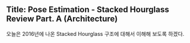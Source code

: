 ## Title: Pose Estimation - Stacked Hourglass Review Part. A (Architecture)

오늘은 2016년에 나온 Stacked Hourglass 구조에 대해서 이해해 보도록 하겠다.

